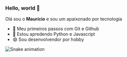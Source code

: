 ### Hello, world 👋
Olá sou o **Maurício** e sou um apaixonado por tecnologia
- 🔭 Meu primeiros passos com Git e Github
- 🌱 Estou apredendo Python e Javascript
- 😄 Sou desenvolvendor por hobby

![Snake animation](https://github.com/MuriloCostaMartins/MuriloCostaMartins/blob/output/github-contribution-grid-snake.svg)